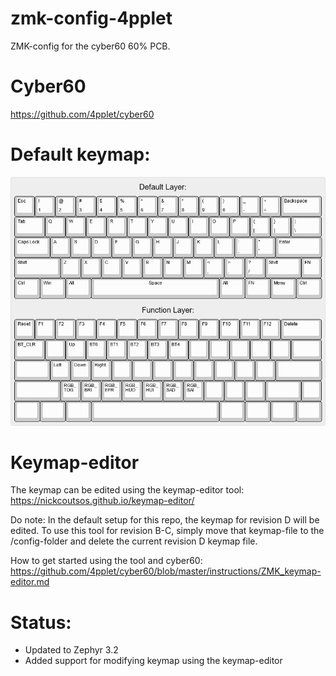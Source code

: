 # zmk-config-4pplet

ZMK-config for the cyber60 60% PCB.

# Cyber60
https://github.com/4pplet/cyber60

# Default keymap:
![alt text](./readme-images/default_fw_20230120.jpg "Default firmware")

# Keymap-editor
The keymap can be edited using the keymap-editor tool: https://nickcoutsos.github.io/keymap-editor/

Do note: In the default setup for this repo, the keymap for revision D will be edited. To use this tool for revision B-C, simply move that keymap-file to the /config-folder and delete the current revision D keymap file. 

How to get started using the tool and cyber60: https://github.com/4pplet/cyber60/blob/master/instructions/ZMK_keymap-editor.md

# Status:
- Updated to Zephyr 3.2
- Added support for modifying keymap using the keymap-editor
